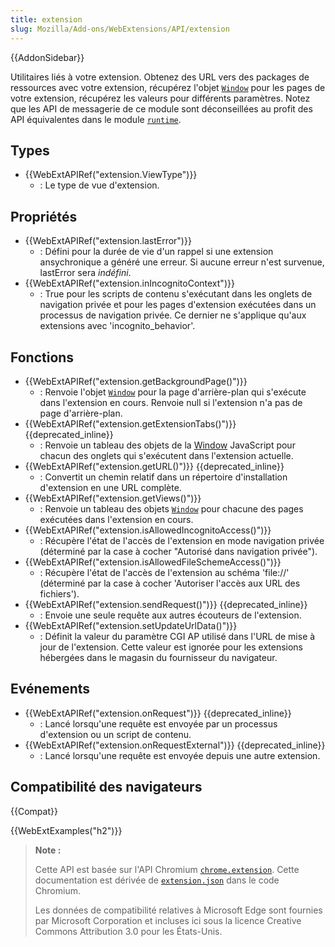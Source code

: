```yaml
---
title: extension
slug: Mozilla/Add-ons/WebExtensions/API/extension
---
```


{{AddonSidebar}}

Utilitaires liés à votre extension. Obtenez des URL vers des packages de ressources avec votre extension, récupérez l'objet [`Window`](/fr/docs/Web/API/Window) pour les pages de votre extension, récupérez les valeurs pour différents paramètres. Notez que les API de messagerie de ce module sont déconseillées au profit des API équivalentes dans le module [`runtime`](/fr/docs/Mozilla/Add-ons/WebExtensions/API/runtime).

## Types

- {{WebExtAPIRef("extension.ViewType")}}
  - : Le type de vue d'extension.

## Propriétés

- {{WebExtAPIRef("extension.lastError")}}
  - : Défini pour la durée de vie d'un rappel si une extension ansychronique a généré une erreur. Si aucune erreur n'est survenue, lastError sera _indéfini_.
- {{WebExtAPIRef("extension.inIncognitoContext")}}
  - : True pour les scripts de contenu s'exécutant dans les onglets de navigation privée et pour les pages d'extension exécutées dans un processus de navigation privée. Ce dernier ne s'applique qu'aux extensions avec 'incognito_behavior'.

## Fonctions

- {{WebExtAPIRef("extension.getBackgroundPage()")}}
  - : Renvoie l'objet [`Window`](/fr/docs/Web/API/Window) pour la page d'arrière-plan qui s'exécute dans l'extension en cours. Renvoie null si l'extension n'a pas de page d'arrière-plan.
- {{WebExtAPIRef("extension.getExtensionTabs()")}} {{deprecated_inline}}
  - : Renvoie un tableau des objets de la [Window](/fr/docs/Web/API/Window) JavaScript pour chacun des onglets qui s'exécutent dans l'extension actuelle.
- {{WebExtAPIRef("extension.getURL()")}} {{deprecated_inline}}
  - : Convertit un chemin relatif dans un répertoire d'installation d'extension en une URL complète.
- {{WebExtAPIRef("extension.getViews()")}}
  - : Renvoie un tableau des objets [`Window`](/fr/docs/Web/API/Window) pour chacune des pages exécutées dans l'extension en cours.
- {{WebExtAPIRef("extension.isAllowedIncognitoAccess()")}}
  - : Récupère l'état de l'accès de l'extension en mode navigation privée (déterminé par la case à cocher "Autorisé dans navigation privée").
- {{WebExtAPIRef("extension.isAllowedFileSchemeAccess()")}}
  - : Récupère l'état de l'accès de l'extension au schéma 'file://' (déterminé par la case à cocher 'Autoriser l'accès aux URL des fichiers').
- {{WebExtAPIRef("extension.sendRequest()")}} {{deprecated_inline}}
  - : Envoie une seule requête aux autres écouteurs de l'extension.
- {{WebExtAPIRef("extension.setUpdateUrlData()")}}
  - : Définit la valeur du paramètre CGI AP utilisé dans l'URL de mise à jour de l'extension. Cette valeur est ignorée pour les extensions hébergées dans le magasin du fournisseur du navigateur.

## Evénements

- {{WebExtAPIRef("extension.onRequest")}} {{deprecated_inline}}
  - : Lancé lorsqu'une requête est envoyée par un processus d'extension ou un script de contenu.
- {{WebExtAPIRef("extension.onRequestExternal")}} {{deprecated_inline}}
  - : Lancé lorsqu'une requête est envoyée depuis une autre extension.

## Compatibilité des navigateurs

{{Compat}}

{{WebExtExamples("h2")}}

> **Note :**
>
> Cette API est basée sur l'API Chromium [`chrome.extension`](https://developer.chrome.com/extensions/extension). Cette documentation est dérivée de [`extension.json`](https://chromium.googlesource.com/chromium/src/+/master/chrome/common/extensions/api/extension.json) dans le code Chromium.
>
> Les données de compatibilité relatives à Microsoft Edge sont fournies par Microsoft Corporation et incluses ici sous la licence Creative Commons Attribution 3.0 pour les États-Unis.

<!--
// Copyright 2015 The Chromium Authors. All rights reserved.
//
// Redistribution and use in source and binary forms, with or without
// modification, are permitted provided that the following conditions are
// met:
//
//    * Redistributions of source code must retain the above copyright
// notice, this list of conditions and the following disclaimer.
//    * Redistributions in binary form must reproduce the above
// copyright notice, this list of conditions and the following disclaimer
// in the documentation and/or other materials provided with the
// distribution.
//    * Neither the name of Google Inc. nor the names of its
// contributors may be used to endorse or promote products derived from
// this software without specific prior written permission.
//
// THIS SOFTWARE IS PROVIDED BY THE COPYRIGHT HOLDERS AND CONTRIBUTORS
// "AS IS" AND ANY EXPRESS OR IMPLIED WARRANTIES, INCLUDING, BUT NOT
// LIMITED TO, THE IMPLIED WARRANTIES OF MERCHANTABILITY AND FITNESS FOR
// A PARTICULAR PURPOSE ARE DISCLAIMED. IN NO EVENT SHALL THE COPYRIGHT
// OWNER OR CONTRIBUTORS BE LIABLE FOR ANY DIRECT, INDIRECT, INCIDENTAL,
// SPECIAL, EXEMPLARY, OR CONSEQUENTIAL DAMAGES (INCLUDING, BUT NOT
// LIMITED TO, PROCUREMENT OF SUBSTITUTE GOODS OR SERVICES; LOSS OF USE,
// DATA, OR PROFITS; OR BUSINESS INTERRUPTION) HOWEVER CAUSED AND ON ANY
// THEORY OF LIABILITY, WHETHER IN CONTRACT, STRICT LIABILITY, OR TORT
// (INCLUDING NEGLIGENCE OR OTHERWISE) ARISING IN ANY WAY OUT OF THE USE
// OF THIS SOFTWARE, EVEN IF ADVISED OF THE POSSIBILITY OF SUCH DAMAGE.
-->
